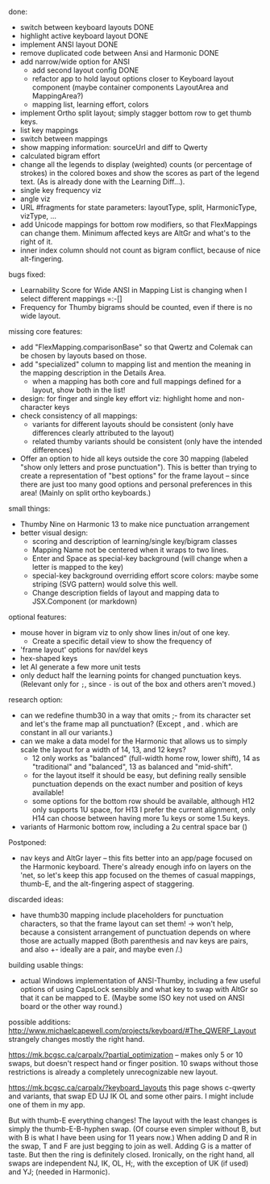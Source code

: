 
done:
- switch between keyboard layouts DONE
- highlight active keyboard layout DONE
- implement ANSI layout  DONE
- remove duplicated code between Ansi and Harmonic DONE
- add narrow/wide option for ANSI
    - add second layout config DONE
    - refactor app to hold layout options closer to Keyboard layout component (maybe container components LayoutArea and MappingArea?)
    - mapping list, learning effort, colors 
- implement Ortho split layout; simply stagger bottom row to get thumb keys.
- list key mappings
- switch between mappings
- show mapping information: sourceUrl and diff to Qwerty
- calculated bigram effort
- change all the legends to display (weighted) counts (or percentage of strokes) in the colored boxes
  and show the scores as part of the legend text. (As is already done with the Learning Diff...).
- single key frequency viz
- angle viz
- URL #fragments for state parameters: layoutType, split, HarmonicType, vizType, ...
- add Unicode mappings for bottom row modifiers, so that FlexMappings can change them. Minimum affected keys are AltGr and what's to the right of it.
- inner index column should not count as bigram conflict, because of nice alt-fingering.

bugs fixed:
 - Learnability Score for Wide ANSI in Mapping List is changing when I select different mappings =:-[]
 - Frequency for Thumby bigrams should be counted, even if there is no wide layout.


missing core features:
- add "FlexMapping.comparisonBase" so that Qwertz and Colemak can be chosen by layouts based on those. 
- add "specialized" column to mapping list and mention the meaning in the mapping description in the Details Area.
  + when a mapping has both core and full mappings defined for a layout, show both in the list!
- design: for finger and single key effort viz: highlight home and non-character keys 
- check consistency of all mappings:
   + variants for different layouts should be consistent (only have differences clearly attributed to the layout)
   + related thumby variants should be consistent (only have the intended differences)
- Offer an option to hide all keys outside the core 30 mapping (labeled "show only letters and prose punctuation").
  This is better than trying to create a representation of "best options" for the frame layout – since there are just 
  too many good options and personal preferences in this area! (Mainly on split ortho keyboards.) 


small things:
- Thumby Nine on Harmonic 13 to make nice punctuation arrangement
- better visual design:
   - scoring and description of learning/single key/bigram classes
   - Mapping Name not be centered when it wraps to two lines.
   - Enter and Space as special-key background (will change when a letter is mapped to the key)
   - special-key background overriding effort score colors: maybe some striping (SVG pattern) would solve this well.
   - Change description fields of layout and mapping data to JSX.Component (or markdown)


optional features:
- mouse hover in bigram viz to only show lines in/out of one key. 
  + Create a specific detail view to show the frequency of 
- 'frame layout' options for nav/del keys
- hex-shaped keys
- let AI generate a few more unit tests
- only deduct half the learning points for changed punctuation keys. (Relevant only for `;`, since `-` is out of the box and others aren't moved.)


research option:
- can we redefine thumb30 in a way that omits ;- from its character set and let's the frame map all punctuation? (Except , and . which are constant in all our variants.)
- can we make a data model for the Harmonic that allows us to simply scale the layout for a width of 14, 13, and 12 keys?
   * 12 only works as "balanced" (full-width home row, lower shift), 14 as "traditional" and "balanced", 13 as balanced and "mid-shift".
   * for the layout itself it should be easy, but defining really sensible punctuation depends on the exact number and position of keys available!
   * some options for the bottom row should be available, although H12 only supports 1U space, for H13 I prefer the current alignment, only H14 can choose between having more 1u keys or some 1.5u keys.
- variants of Harmonic bottom row, including a 2u central space bar ()

Postponed:
- nav keys and AltGr layer – this fits better into an app/page focused on the Harmonic keyboard. There's already enough info on layers on the 'net, so let's keep this app focused on the themes of casual mappings, thumb-E, and the alt-fingering aspect of staggering.  

discarded ideas:
- have thumb30 mapping include placeholders for punctuation characters, so that the frame layout can set them!
  -> won't help, because a consistent arrangement of punctuation depends on where those are actually mapped
  (Both parenthesis and nav keys are pairs, and also +- ideally are a pair, and maybe even /\.)



building usable things:
 - actual Windows implementation of ANSI-Thumby, including a few useful options of using CapsLock sensibly and what key to swap with AltGr so that it can be mapped to E. (Maybe some ISO key not used on ANSI board or the other way round.)

possible additions:
http://www.michaelcapewell.com/projects/keyboard/#The_QWERF_Layout
strangely changes mostly the right hand.

https://mk.bcgsc.ca/carpalx/?partial_optimization – makes only 5 or 10 swaps, but doesn't respect hand or finger position. 10 swaps without those restrictions is already a completely unrecognizable new layout.

https://mk.bcgsc.ca/carpalx/?keyboard_layouts this page shows c-qwerty and variants, that swap ED UJ IK OL and some other pairs. I might include one of them in my app.

But with thumb-E everything changes! The layout with the least changes is simply the thumb-E-B-hyphen swap. (Of course even simpler without B, but with B is what I have been using for 11 years now.) When adding D and R in the swap, T and F are just begging to join as well. Adding G is a matter of taste. But then the ring is definitely closed.
Ironically, on the right hand, all swaps are independent NJ, IK, OL, H;, with the exception of UK (if used) and YJ; (needed in Harmonic). 

